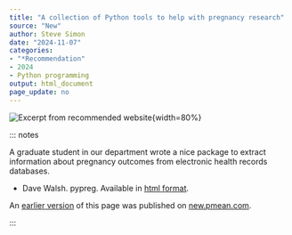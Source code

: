 ```yaml
---
title: "A collection of Python tools to help with pregnancy research"
source: "New"
author: Steve Simon
date: "2024-11-07"
categories: 
- "*Recommendation"
- 2024
- Python programming
output: html_document
page_update: no
---
```


![](http://www.pmean.com/new-images/24/pypreg-package-01.png "Excerpt from recommended website"){width=80%}

::: notes

A graduate student in our department wrote a nice package to extract information about pregnancy outcomes from electronic health records databases.

-   Dave Walsh. pypreg. Available in [html format][ref-walsh-nodate].

[ref-walsh-nodate]: https://pypi.org/project/pypreg/

An [earlier version][sim2] of this page was published on [new.pmean.com][sim1].

[sim1]: http://new.pmean.com
[sim2]: http://new.pmean.com/pypreg-package/

:::
